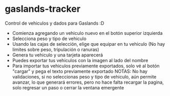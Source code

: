 # gaslands-tracker
Control de vehiculos y dados para Gaslands :D
- Comienza agregando un vehiculo nuevo en el botón superior izquierda
- Selecciona peso y tipo de vehiculo
- Usando las cajas de selección, elige que equipar en tu vehiculo (No hay limites sobre peso, tripulación o ranuras)
- Genera tu vehiculo y una tarjeta aparecerá
- Puedes exportar tus vehiculos con la imagen al lado del nombre
- Para importar tus vehiculos previamente exportados, solo vé al botón "cargar" y pega el texto previamente exportado
NOTAS:
No hay validaciones, si no seleccionas peso y tipo de vehiculo, aún permite avanzar, lo que generará errores, pero no hace falta recargar la pagina, solo regresar un paso o cerrar la ventana emergente